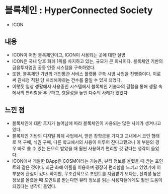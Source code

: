 
# 블록체인 : HyperConnected Society
- ICON 

## 내용
- ICON이 어떤 블록체인이고, ICON이 사용되는 곳에 대한 설명
- ICON은 국내 암호 화폐 1위를 차지하고 있는, 규모가 큰 회사이다. 블록체인 기반의 금융투자업권 공동 인증 시스템을 구축하였다.
- 또한, 블록체인 기반의 개인통관 서비스 플랫폼 구축 시범 사업을 진행중이다. 이로써 관세청 직원 당 처리해야하는 건수를 줄일 수 있게 되었다.
- 이렇듯 일상 생활에서 사용중인 시스템에서 블록체인 기술과의 결합을 통해 생활 속에서의 편리함을 추구하고, 효율성을 높인 다수의 사례가 있었다. 

## 느낀 점
- 블록체인에 대한 투자가 늘어남에 따라 블록체인이 사용되는 많은 사례가 생겨나고 있다.
- 블록체인 기반의 디지털 화폐 사업에서, 받은 장학금을 가지고 교내에서 코인 형태로 책 구매, 식권 구매, 다른 학교에서의 사용이 이루어 진다고했으나 
이 부분의 경우 바로 쓸 수 있는 돈으로 받았을 때 훨씬 사용하기 편리할 것 같다는 생각이 들었다. 
- ICON에서 개발한 DApp은 COSM이라는 기능은, 뷰티 정보를 올렸을 때 받는 포인트와 같은 것이다. 최근 화해 어플을 이용하며 굉장히 편리함을 느끼고 있었기에 이 부분에 관심이 갔다. 하지만, 무조건적으로 포인트를 지급받기 보다는, 신뢰성 높은 정보를 올렸을 때 포인트를 받는다면 뷰티 정보를 읽는 사용자들에게도 훨씬 도움이 되겠다는 생각이 들었다.

